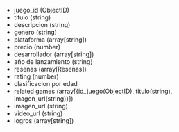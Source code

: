 - juego_id (ObjectID)
- titulo (string)
- descripcion (string)
- genero (string)
- plataforma (array[string])
- precio (number)
- desarrollador (array[string])
- año de lanzamiento (string)
- reseñas (array[Reseñas])
- rating (number)
- clasificacion por edad 
- related games (array[{id_juego(ObjectID), titulo(string), imagen_url(string)}])
- imagen_url (string)
- video_url (string)
- logros (array[string])